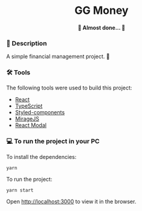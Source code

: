 <h1 align="center">GG Money</h1>

<h4 align="center"> 🚧 Almost done... 🚧 </h4>

### 📖 Description

A simple financial management project. 🤑

### 🛠️ Tools

The following tools were used to build this project:

- [React](https://reactjs.org/)
- [TypeScript](https://www.typescriptlang.org/)
- [Styled-components](https://styled-components.com/)
- [MirageJS](https://miragejs.com/)
- [React Modal](https://www.npmjs.com/package/react-modal)


### 💻 To run the project in your PC

To install the dependencies:

`yarn`

To run the project:

`yarn start`

Open [http://localhost:3000](http://localhost:3000) to view it in the browser.
